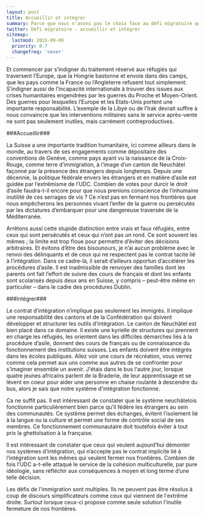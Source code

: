 ```yaml
---
layout: post
title: Accueillir et intégrer
summary: Parce que nous n'avons pas le choix face au défi migratoire qui nous attend, nous devons renforcer deux aspects essentiels de la politique d'asile, accueillir et intégrer  
twitter: Défi migratoire - accueillir et intégrer
sitemap:
  lastmod: 2015-09-09
  priority: 0.7
  changefreq: 'never'
---
```


Et commencer par s’indigner du traitement réservé aux réfugiés qui traversent l’Europe, que la Hongrie bastonne et 
envoie dans des camps, que les pays comme la France ou l’Angleterre refusent tout simplement. S’indigner aussi de 
l’incapacité internationale à trouver des issues aux crises humanitaires engendrées par les guerres du Proche et 
Moyen-Orient. Des guerres pour lesquelles l’Europe et les Etats-Unis portent une importante responsabilité. 
L’exemple de la Libye ou de l’Irak devrait suffire à nous convaincre que les interventions militaires sans 
le service après-vente ne sont pas seulement inutiles, mais carrément contreproductives.

###Accueillir###

La Suisse a une importante tradition humanitaire, ici comme ailleurs dans le monde, au travers de ses engagements 
comme dépositaire des conventions de Genève, comme pays ayant vu la naissance de la Croix-Rouge, comme terre 
d’immigration, à l’image d’un canton de Neuchâtel façonné par la présence des étrangers depuis longtemps. 
Depuis une décennie, la politique fédérale envers les étrangers et en matière d’asile est guidée par l’extrémisme de 
l’UDC. Combien de votes pour durcir le droit d’asile faudra-t-il encore pour que nous prenions conscience de l’inhumaine 
inutilité de ces serrages de vis ? Ce n’est pas en fermant nos frontières que nous empêcherons les personnes
 vivant l’enfer de la guerre ou persécutés par les dictatures d’embarquer pour une dangereuse traversée de la Méditerranée.

Arrêtons aussi cette stupide distinction entre vrais et faux réfugiés, entre ceux qui sont persécutés et 
ceux qui n’ont pas un rond. Ce sont souvent les mêmes ; la limite est trop floue pour permettre d’éviter 
des décisions arbitraires. Et évitons d’être des bisounours, je n’ai  aucun problème avec le renvoi des délinquants et 
de ceux qui ne respectent pas le contrat tacite lié à l’intégration. Dans ce cadre-là, il serait d’ailleurs opportun 
d’accélérer les procédures d’asile. Il est inadmissible de renvoyer des familles dont les parents ont fait l’effort 
de suivre des cours de français et dont les enfants sont scolarisés depuis deux ans en Suisse, y compris – 
peut-être même en particulier – dans le cadre des procédures Dublin.

###Intégrer###

Le contrat d’intégration n’implique pas seulement les immigrés. Il implique une responsabilité des cantons et 
de la Confédération qui doivent développer et structurer les outils d’intégration. Le canton de Neuchâtel est 
bien placé dans ce domaine. Il existe une kyrielle de structures qui prennent en charge les réfugiés, les orientent 
dans les difficiles démarches liés à la procédure d’asile, donnent des cours de français ou de connaissance du 
fonctionnement des institutions suisses. Les enfants doivent être intégrés dans les écoles publiques. Allez voir 
une cours de récréation, vous verrez comme cela permet aux uns comme aux autres de se confronter pour s’imaginer 
ensemble un avenir. J'étais dans le bus l'autre jour, lorsque quatre jeunes africains parlent de la Braderie, de leur 
apprentissage et se lèvent en coeur pour aider une personne en chaise roulante à descendre du bus, alors je sais que 
notre système d'intégration fonctionne.

Ca ne suffit pas. Il est intéressant de constater que le système neuchâtelois fonctionne particulièrement 
bien parce qu’il fédère les étrangers au sein des communautés. Ce système permet des échanges, évitent l’isolement 
lié à la langue ou la culture et permet une forme de contrôle social de ses membres. Ce fonctionnement communautaire 
doit toutefois éviter à tout prix la ghettoïsation à la française. 

Il est intéressant de constater que ceux qui veulent aujourd’hui démonter nos systèmes d’intégration, qui 
n’accepte pas le contrat implicite lié à l’intégration sont les mêmes qui veulent fermer nos frontières. 
Combien de fois l’UDC a-t-elle attaqué le service de la cohésion multiculturelle, par pure idéologie, sans 
réfléchir aux conséquences à moyen et long terme d’une telle décision.

Les défis de l'immigration sont multiples. Ils ne peuvent pas être résolus à coup de discours simplificateurs comme ceux qui 
viennent de l'extrême droite. Surtout lorsque ceux-ci propose comme seule solution l'inutile fermeture de nos frontières. 